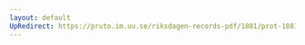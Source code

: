 ```yaml
---
layout: default
UpRedirect: https://pruto.im.uu.se/riksdagen-records-pdf/1881/prot-1881--ak--026/prot-1881--ak--026_020.pdf
---
```

